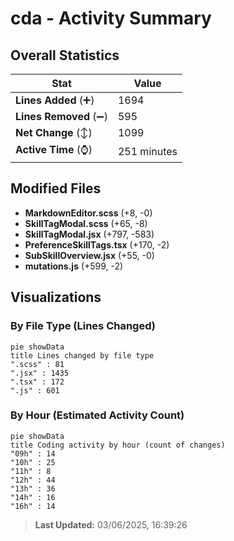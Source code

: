 # cda - Activity Summary 

## Overall Statistics

| Stat                   | Value                                                             |
| ---------------------- | ----------------------------------------------------------------- |
| **Lines Added** (➕)   | 1694                                          |
| **Lines Removed** (➖) | 595                                        |
| **Net Change** (↕)    | 1099                |
| **Active Time** (⌚)   | 251 minutes |


## Modified Files
- **MarkdownEditor.scss** (+8, -0)
- **SkillTagModal.scss** (+65, -8)
- **SkillTagModal.jsx** (+797, -583)
- **PreferenceSkillTags.tsx** (+170, -2)
- **SubSkillOverview.jsx** (+55, -0)
- **mutations.js** (+599, -2)

## Visualizations

### By File Type (Lines Changed)

```mermaid
pie showData
title Lines changed by file type
".scss" : 81
".jsx" : 1435
".tsx" : 172
".js" : 601
```

### By Hour (Estimated Activity Count)

```mermaid
pie showData
title Coding activity by hour (count of changes)
"09h" : 14
"10h" : 25
"11h" : 8
"12h" : 44
"13h" : 36
"14h" : 16
"16h" : 14
```


> **Last Updated:** 03/06/2025, 16:39:26